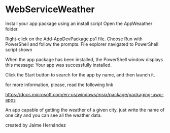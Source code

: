 # WebServiceWeather
Install your app package using an install script
Open the AppWeaather folder.

Right-click on the Add-AppDevPackage.ps1 file. Choose Run with PowerShell and follow the prompts.
File explorer navigated to PowerShell script shown

When the app package has been installed, the PowerShell window displays this message: Your app was successfully installed.

Click the Start button to search for the app by name, and then launch it.

for more information, please, read the following link

https://docs.microsoft.com/en-us/windows/msix/package/packaging-uwp-apps

 An app capable of getting the weather of a given city, just write the name of one city and you can see all the weather data.
 
 created by Jaime Hernández
